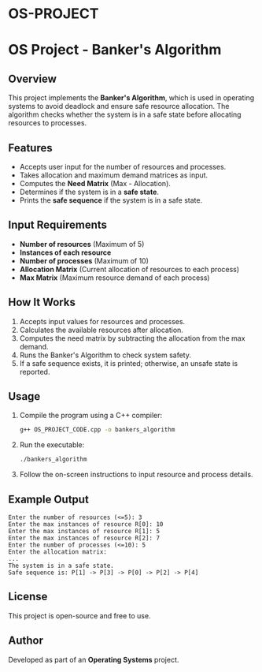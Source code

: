# OS-PROJECT

# OS Project - Banker's Algorithm

## Overview
This project implements the **Banker's Algorithm**, which is used in operating systems to avoid deadlock and ensure safe resource allocation. The algorithm checks whether the system is in a safe state before allocating resources to processes.

## Features
- Accepts user input for the number of resources and processes.
- Takes allocation and maximum demand matrices as input.
- Computes the **Need Matrix** (Max - Allocation).
- Determines if the system is in a **safe state**.
- Prints the **safe sequence** if the system is in a safe state.

## Input Requirements
- **Number of resources** (Maximum of 5)
- **Instances of each resource**
- **Number of processes** (Maximum of 10)
- **Allocation Matrix** (Current allocation of resources to each process)
- **Max Matrix** (Maximum resource demand of each process)

## How It Works
1. Accepts input values for resources and processes.
2. Calculates the available resources after allocation.
3. Computes the need matrix by subtracting the allocation from the max demand.
4. Runs the Banker's Algorithm to check system safety.
5. If a safe sequence exists, it is printed; otherwise, an unsafe state is reported.

## Usage
1. Compile the program using a C++ compiler:
   ```sh
   g++ OS_PROJECT_CODE.cpp -o bankers_algorithm
   ```
2. Run the executable:
   ```sh
   ./bankers_algorithm
   ```
3. Follow the on-screen instructions to input resource and process details.

## Example Output
```
Enter the number of resources (<=5): 3
Enter the max instances of resource R[0]: 10
Enter the max instances of resource R[1]: 5
Enter the max instances of resource R[2]: 7
Enter the number of processes (<=10): 5
Enter the allocation matrix:
...
The system is in a safe state.
Safe sequence is: P[1] -> P[3] -> P[0] -> P[2] -> P[4]
```

## License
This project is open-source and free to use.

## Author
Developed as part of an **Operating Systems** project.

